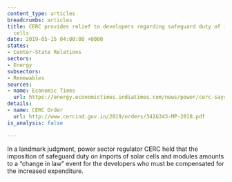 ```yaml
---
content_type: articles
breadcrumbs: articles
title: CERC provides relief to developers regarding safeguard duty of imports of solar
  cells
date: 2019-05-15 04:00:00 +0000
states:
- Center-State Relations
sectors:
- Energy
subsectors:
- Renewables
sources:
- name: Economic Times
  url: https://energy.economictimes.indiatimes.com/news/power/cerc-says-solar-safeguard-duty-is-change-in-law-allows-compensation-for-acme/69200597
details:
- name: CERC Order
  url: http://www.cercind.gov.in/2019/orders/342&343-MP-2018.pdf
is_analysis: false

---
```

In a landmark judgment, power sector regulator CERC held that the imposition of safeguard duty on imports of solar cells and modules amounts to a “change in law” event for the developers who must be compensated for the increased expenditure.